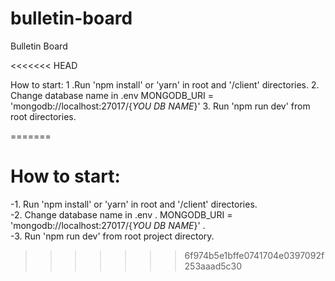 # bulletin-board
Bulletin Board


<<<<<<< HEAD


How to start:
1 .Run 'npm install' or 'yarn'  in root and '/client' directories.
2. Change database name in .env
    MONGODB_URI = 'mongodb://localhost:27017/{_YOU DB NAME_}'
3. Run 'npm run dev' from root directories.


=======
# How to start:
 -1. Run 'npm install' or 'yarn'  in root and '/client' directories.  
 -2. Change database name in .env . 
    MONGODB_URI = 'mongodb://localhost:27017/{_YOU DB NAME_}' .   
 -3. Run 'npm run dev' from root project directory.  
>>>>>>> 6f974b5e1bffe0741704e0397092f253aaad5c30
